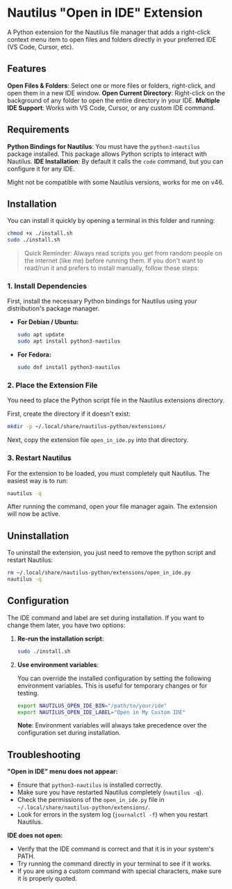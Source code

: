# Nautilus "Open in IDE" Extension

A Python extension for the Nautilus file manager that adds a right-click context menu item to open files and folders directly in your preferred IDE (VS Code, Cursor, etc).

## Features

**Open Files & Folders**: Select one or more files or folders, right-click, and open them in a new IDE window.
**Open Current Directory**: Right-click on the background of any folder to open the entire directory in your IDE.
**Multiple IDE Support**: Works with VS Code, Cursor, or any custom IDE command.

## Requirements

**Python Bindings for Nautilus**: You must have the `python3-nautilus` package installed. This package allows Python scripts to interact with Nautilus.
**IDE Installation**: By default it calls the `code` command, but you can configure it for any IDE.

Might not be compatible with some Nautilus versions, works for me on v46.

## Installation

You can install it quickly by opening a terminal in this folder and running:

```bash
chmod +x ./install.sh
sudo ./install.sh
```

> Quick Reminder: Always read scripts you get from random people on the internet (like me) before running them.
> If you don't want to read/run it and prefers to install manually, follow these steps:

### 1. Install Dependencies

First, install the necessary Python bindings for Nautilus using your distribution's package manager.

- **For Debian / Ubuntu:**

  ```bash
  sudo apt update
  sudo apt install python3-nautilus
  ```

- **For Fedora:**

  ```bash
  sudo dnf install python3-nautilus
  ```

### 2. Place the Extension File

You need to place the Python script file in the Nautilus extensions directory.

First, create the directory if it doesn't exist:

```bash
mkdir -p ~/.local/share/nautilus-python/extensions/
```

Next, copy the extension file `open_in_ide.py` into that directory.

### 3. Restart Nautilus

For the extension to be loaded, you must completely quit Nautilus. The easiest way is to run:

```bash
nautilus -q
```

After running the command, open your file manager again. The extension will now be active.

## Uninstallation

To uninstall the extension, you just need to remove the python script and restart Nautilus:

```bash
rm ~/.local/share/nautilus-python/extensions/open_in_ide.py
nautilus -q
```

## Configuration

The IDE command and label are set during installation. If you want to change them later, you have two options:

1.  **Re-run the installation script**:

    ```bash
    sudo ./install.sh
    ```

2.  **Use environment variables**:

    You can override the installed configuration by setting the following environment variables. This is useful for temporary changes or for testing.

    ```bash
    export NAUTILUS_OPEN_IDE_BIN="/path/to/your/ide"
    export NAUTILUS_OPEN_IDE_LABEL="Open in My Custom IDE"
    ```

    **Note**: Environment variables will always take precedence over the configuration set during installation.

## Troubleshooting

**"Open in IDE" menu does not appear:**

- Ensure that `python3-nautilus` is installed correctly.
- Make sure you have restarted Nautilus completely (`nautilus -q`).
- Check the permissions of the `open_in_ide.py` file in `~/.local/share/nautilus-python/extensions/`.
- Look for errors in the system log (`journalctl -f`) when you restart Nautilus.

**IDE does not open:**

- Verify that the IDE command is correct and that it is in your system's PATH.
- Try running the command directly in your terminal to see if it works.
- If you are using a custom command with special characters, make sure it is properly quoted.
